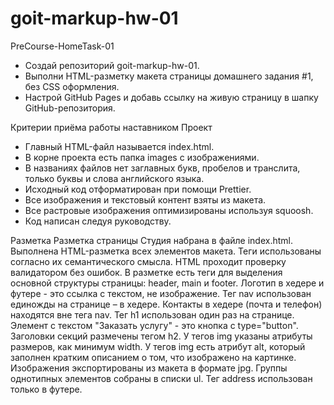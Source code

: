 # goit-markup-hw-01
PreCourse-HomeTask-01

- Создай репозиторий goit-markup-hw-01.
- Выполни HTML-разметку макета страницы домашнего задания #1, без CSS оформления.
- Настрой GitHub Pages и добавь ссылку на живую страницу в шапку GitHub-репозитория.

Критерии приёма работы наставником
Проект
- Главный HTML-файл называется index.html.
- В корне проекта есть папка images с изображениями.
- В названиях файлов нет заглавных букв, пробелов и транслита, только буквы и слова английского языка.
- Исходный код отформатирован при помощи Prettier.
- Все изображения и текстовый контент взяты из макета.
- Все растровые изображения оптимизированы используя squoosh.
- Код написан следуя руководству.

Разметка
Разметка страницы Студия набрана в файле index.html.
Выполнена HTML-разметка всех элементов макета.
Теги использованы согласно их семантического смысла.
HTML проходит проверку валидатором без ошибок.
В разметке есть теги для выделения основной структуры страницы: header, main и footer.
Логотип в хедере и футере - это ссылка с текстом, не изображение.
Тег nav использован единожды на странице – в хедере.
Контакты в хедере (почта и телефон) находятся вне тега nav.
Тег h1 использован один раз на странице.
Элемент с текстом "Заказать услугу" - это кнопка с type="button".
Заголовки секций размечены тегом h2.
У тегов img указаны атрибуты размеров, как минимум width.
У тегов img есть атрибут alt, который заполнен кратким описанием о том, что изображено на картинке.
Изображения экспортированы из макета в формате jpg.
Группы однотипных элементов собраны в списки ul.
Тег address использован только в футере.
